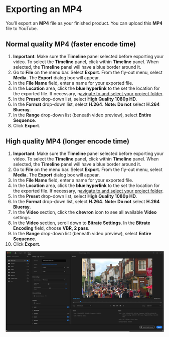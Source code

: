 # Exporting an MP4

You’ll export an **MP4** file as your finished product. You can upload this **MP4** file to YouTube.

## Normal quality MP4 (faster encode time)

1. **Important**: Make sure the **Timeline** panel selected before exporting your video. To select the **Timeline** panel, click within **Timeline** panel. When selected, the **Timeline** panel will have a blue border around it.&#x20;
2. Go to **File** on the menu bar. Select **Export**. From the fly-out menu, select **Media**. The **Export** dialog box will appear.
3. In the **File Name** field, enter a name for your exported file.
4. In the **Location** area, click the **blue hyperlink** to the set the location for the exported file. If necessary, n[avigate to and select your project folder](https://jjloomis.gitbook.io/file-and-folder-management-mac-os-edition/navigating-folder-tree).
5. In the **Preset** drop-down list, select **High Quality 1080p HD**.
6. In the **Format** drop-down list, select **H.264**. **Note:** **Do not** select **H.264 Blueray**.
7. In the **Range** drop-down list (beneath video preview), select **Entire Sequence**.
8. Click **Export**.

## High quality MP4 (longer encode time)

1. **Important**: Make sure the **Timeline** panel selected before exporting your video. To select the **Timeline** panel, click within **Timeline** panel. When selected, the **Timeline** panel will have a blue border around it.&#x20;
2. Go to **File** on the menu bar. Select **Export**. From the fly-out menu, select **Media**. The **Export** dialog box will appear.
3. In the **File Name** field, enter a name for your exported file.
4. In the **Location** area, click the **blue hyperlink** to the set the location for the exported file. If necessary, n[avigate to and select your project folder](https://jjloomis.gitbook.io/file-and-folder-management-mac-os-edition/navigating-folder-tree).
5. In the **Preset** drop-down list, select **High Quality 1080p HD**.
6. In the **Format** drop-down list, select **H.264**. **Note:** **Do not** select **H.264 Blueray**.
7. In the **Video** section, click the **chevron** icon to see all available **Video** settings.
8. In the **Video** section, scroll down to **Bitrate Settings**. In the **Bitrate Encoding** field, choose **VBR, 2 pass**.
9. In the **Range** drop-down list (beneath video preview), select **Entire Sequence**.
10. Click **Export**.

![Exporting a high quality MP4.](../.gitbook/assets/exporting-an-mp4-high-quality.png)
